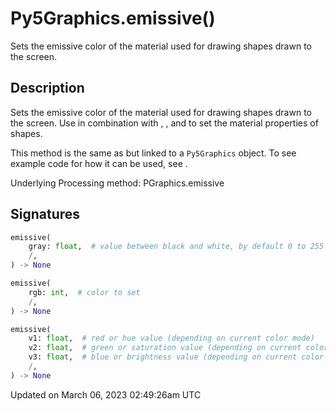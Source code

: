 # Py5Graphics.emissive()

Sets the emissive color of the material used for drawing shapes drawn to the screen.

## Description

Sets the emissive color of the material used for drawing shapes drawn to the screen. Use in combination with [](py5graphics_ambient), [](py5graphics_specular), and [](py5graphics_shininess) to set the material properties of shapes.

This method is the same as [](sketch_emissive) but linked to a `Py5Graphics` object. To see example code for how it can be used, see [](sketch_emissive).

Underlying Processing method: PGraphics.emissive

## Signatures

```python
emissive(
    gray: float,  # value between black and white, by default 0 to 255
    /,
) -> None

emissive(
    rgb: int,  # color to set
    /,
) -> None

emissive(
    v1: float,  # red or hue value (depending on current color mode)
    v2: float,  # green or saturation value (depending on current color mode)
    v3: float,  # blue or brightness value (depending on current color mode)
    /,
) -> None
```

Updated on March 06, 2023 02:49:26am UTC
